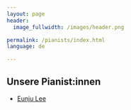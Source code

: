 ```yaml
---
layout: page
header:
  image_fullwidth: /images/header.png

permalink: /pianists/index.html
language: de

---
```


## Unsere Pianist:innen

* [Eunju Lee](eunju_lee)

